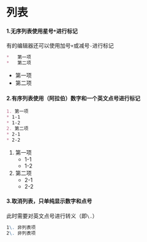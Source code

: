 # 列表

#### 1\.无序列表使用星号`*`进行标记

有的编辑器还可以使用加号`+`或减号`-`进行标记

```markdown
*	第一项
*	第二项
```

* 第一项
* 第二项


#### 2\.有序列表使用（阿拉伯）数字和一个英文点号进行标记

```markdown
1. 第一项
* 1-1
* 1-2
2. 第二项
* 2-1
* 2-2
```

1. 第一项
   * 1-1
   * 1-2
2. 第二项
   * 2-1
   * 2-2

#### 3\.取消列表，只单纯显示数字和点号

此时需要对英文点号进行转义（即`\.`）

```markdown
1\. 非列表项
2\. 非列表项
```

